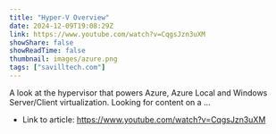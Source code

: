 ```yaml
---
title: "Hyper-V Overview"
date: 2024-12-09T19:08:29Z
link: https://www.youtube.com/watch?v=CqgsJzn3uXM
showShare: false
showReadTime: false
thumbnail: images/azure.png
tags: ["savilltech.com"]
---
```

A look at the hypervisor that powers Azure, Azure Local and Windows Server/Client virtualization. Looking for content on a ...

- Link to article: https://www.youtube.com/watch?v=CqgsJzn3uXM